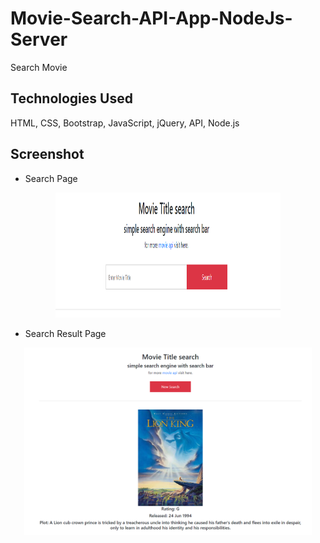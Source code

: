 # Movie-Search-API-App-NodeJs-Server
Search Movie  

## Technologies Used
HTML, CSS, Bootstrap, JavaScript, jQuery, API, Node.js

## Screenshot
* Search Page
<p align="center">
  <img width="360" height="200" src="./images/movieSearchMainPage.PNG">
</p>

* Search Result Page
<p align="center">
  <img width="460" height="300" src="./images/searchResultPage.PNG">
</p>
